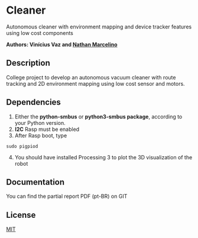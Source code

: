 # Cleaner
Autonomous cleaner with environment mapping and device tracker features using low cost components 

**Authors: Vinícius Vaz and [Nathan Marcelino](https://github.com/nathan-vm)**

## Description
College project to develop an autonomous vacuum cleaner with route tracking and 2D environment mapping using low cost sensor and motors.

## Dependencies

1. Either the **python-smbus** or **python3-smbus package**, according to your Python version.
2. **I2C** Rasp must be enabled
3. After Rasp boot, type 

```
sudo pigpiod
```

4. You should have installed Processing 3 to plot the 3D visualization of the robot 


## Documentation

You can find the partial report PDF (pt-BR) on GIT


## License
[MIT](https://choosealicense.com/licenses/mit/)
